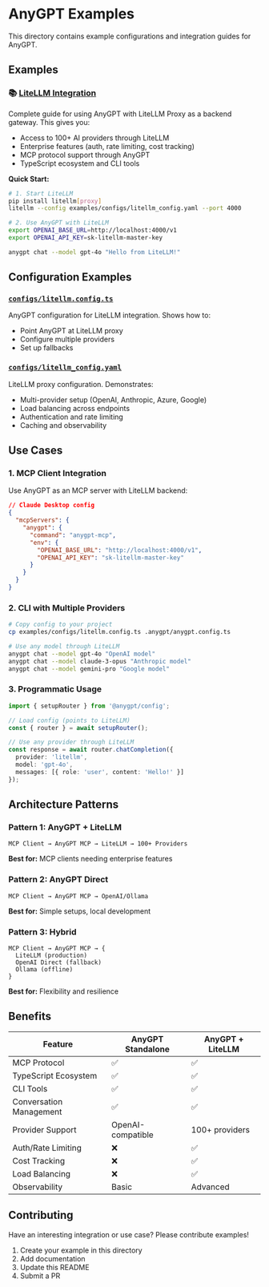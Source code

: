 # AnyGPT Examples

This directory contains example configurations and integration guides for AnyGPT.

## Examples

### 📚 [LiteLLM Integration](./litellm-integration.md)
Complete guide for using AnyGPT with LiteLLM Proxy as a backend gateway. This gives you:
- Access to 100+ AI providers through LiteLLM
- Enterprise features (auth, rate limiting, cost tracking)
- MCP protocol support through AnyGPT
- TypeScript ecosystem and CLI tools

**Quick Start:**
```bash
# 1. Start LiteLLM
pip install litellm[proxy]
litellm --config examples/configs/litellm_config.yaml --port 4000

# 2. Use AnyGPT with LiteLLM
export OPENAI_BASE_URL=http://localhost:4000/v1
export OPENAI_API_KEY=sk-litellm-master-key

anygpt chat --model gpt-4o "Hello from LiteLLM!"
```

## Configuration Examples

### [`configs/litellm.config.ts`](./configs/litellm.config.ts)
AnyGPT configuration for LiteLLM integration. Shows how to:
- Point AnyGPT at LiteLLM proxy
- Configure multiple providers
- Set up fallbacks

### [`configs/litellm_config.yaml`](./configs/litellm_config.yaml)
LiteLLM proxy configuration. Demonstrates:
- Multi-provider setup (OpenAI, Anthropic, Azure, Google)
- Load balancing across endpoints
- Authentication and rate limiting
- Caching and observability

## Use Cases

### 1. MCP Client Integration
Use AnyGPT as an MCP server with LiteLLM backend:

```json
// Claude Desktop config
{
  "mcpServers": {
    "anygpt": {
      "command": "anygpt-mcp",
      "env": {
        "OPENAI_BASE_URL": "http://localhost:4000/v1",
        "OPENAI_API_KEY": "sk-litellm-master-key"
      }
    }
  }
}
```

### 2. CLI with Multiple Providers
```bash
# Copy config to your project
cp examples/configs/litellm.config.ts .anygpt/anygpt.config.ts

# Use any model through LiteLLM
anygpt chat --model gpt-4o "OpenAI model"
anygpt chat --model claude-3-opus "Anthropic model"
anygpt chat --model gemini-pro "Google model"
```

### 3. Programmatic Usage
```typescript
import { setupRouter } from '@anygpt/config';

// Load config (points to LiteLLM)
const { router } = await setupRouter();

// Use any provider through LiteLLM
const response = await router.chatCompletion({
  provider: 'litellm',
  model: 'gpt-4o',
  messages: [{ role: 'user', content: 'Hello!' }]
});
```

## Architecture Patterns

### Pattern 1: AnyGPT + LiteLLM
```
MCP Client → AnyGPT MCP → LiteLLM → 100+ Providers
```
**Best for:** MCP clients needing enterprise features

### Pattern 2: AnyGPT Direct
```
MCP Client → AnyGPT MCP → OpenAI/Ollama
```
**Best for:** Simple setups, local development

### Pattern 3: Hybrid
```
MCP Client → AnyGPT MCP → {
  LiteLLM (production)
  OpenAI Direct (fallback)
  Ollama (offline)
}
```
**Best for:** Flexibility and resilience

## Benefits

| Feature | AnyGPT Standalone | AnyGPT + LiteLLM |
|---------|-------------------|------------------|
| MCP Protocol | ✅ | ✅ |
| TypeScript Ecosystem | ✅ | ✅ |
| CLI Tools | ✅ | ✅ |
| Conversation Management | ✅ | ✅ |
| Provider Support | OpenAI-compatible | 100+ providers |
| Auth/Rate Limiting | ❌ | ✅ |
| Cost Tracking | ❌ | ✅ |
| Load Balancing | ❌ | ✅ |
| Observability | Basic | Advanced |

## Contributing

Have an interesting integration or use case? Please contribute examples!

1. Create your example in this directory
2. Add documentation
3. Update this README
4. Submit a PR
